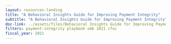 ```yaml
---
layout: resources-landing
title: "A Behavioral Insights Guide for Improving Payment Integrity"
subtitle: "A Behavioral Insights Guide for Improving Payment Integrity"
doc-link: ../assets/files/Behavioral Insights Guide for Improving Payment Integrity.pdf
filters: payment-integrity playbook omb 2021 cfoc
fiscal_year: 2021
---
```

